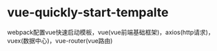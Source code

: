 # vue-quickly-start-tempalte
webpack配置vue快速启动模板，vue(vue前端基础框架)，axios(http请求)，vuex(数据中心)，vue-router(vue路由)
